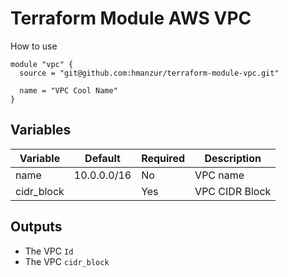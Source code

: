 # Terraform Module AWS VPC

How to use

```workflow
module "vpc" {
  source = "git@github.com:hmanzur/terraform-module-vpc.git"

  name = "VPC Cool Name"
}
```

## Variables

| Variable   | Default     | Required | Description    |
|------------|-------------|----------|----------------|
| name       | 10.0.0.0/16 | No       | VPC name       |
| cidr_block |             | Yes      | VPC CIDR Block |

## Outputs

- The VPC `Id`
- The VPC `cidr_block`
